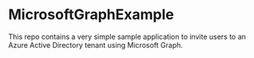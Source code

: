 # MicrosoftGraphExample
This repo contains a very simple sample application to invite users to an Azure Active Directory tenant using Microsoft Graph.
